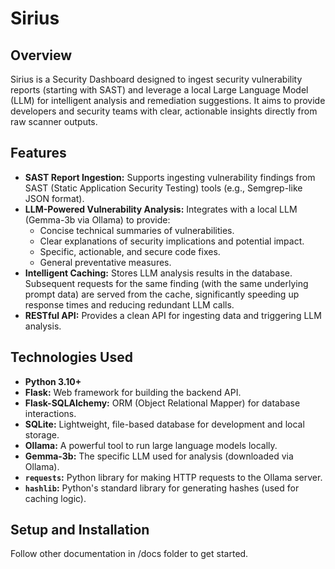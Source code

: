 # Sirius 

## Overview

Sirius is a Security Dashboard designed to ingest security vulnerability reports (starting with SAST) and leverage a local Large Language Model (LLM) for intelligent analysis and remediation suggestions. It aims to provide developers and security teams with clear, actionable insights directly from raw scanner outputs.

## Features

* **SAST Report Ingestion:** Supports ingesting vulnerability findings from SAST (Static Application Security Testing) tools (e.g., Semgrep-like JSON format).
* **LLM-Powered Vulnerability Analysis:** Integrates with a local LLM (Gemma-3b via Ollama) to provide:
    * Concise technical summaries of vulnerabilities.
    * Clear explanations of security implications and potential impact.
    * Specific, actionable, and secure code fixes.
    * General preventative measures.
* **Intelligent Caching:** Stores LLM analysis results in the database. Subsequent requests for the same finding (with the same underlying prompt data) are served from the cache, significantly speeding up response times and reducing redundant LLM calls.
* **RESTful API:** Provides a clean API for ingesting data and triggering LLM analysis.

## Technologies Used

* **Python 3.10+**
* **Flask:** Web framework for building the backend API.
* **Flask-SQLAlchemy:** ORM (Object Relational Mapper) for database interactions.
* **SQLite:** Lightweight, file-based database for development and local storage.
* **Ollama:** A powerful tool to run large language models locally.
* **Gemma-3b:** The specific LLM used for analysis (downloaded via Ollama).
* **`requests`:** Python library for making HTTP requests to the Ollama server.
* **`hashlib`:** Python's standard library for generating hashes (used for caching logic).

## Setup and Installation

Follow other documentation in /docs folder to get started.
